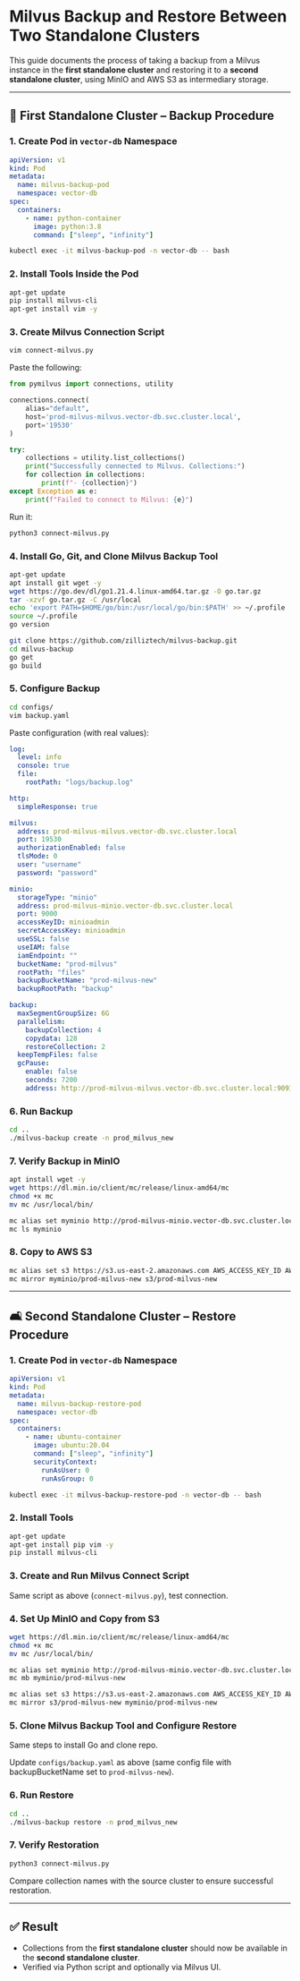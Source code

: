 # Milvus Backup and Restore Between Two Standalone Clusters

This guide documents the process of taking a backup from a Milvus instance in the **first standalone cluster** and restoring it to a **second standalone cluster**, using MinIO and AWS S3 as intermediary storage.

---

## 🧱 First Standalone Cluster – Backup Procedure

### 1. Create Pod in `vector-db` Namespace

```yaml
apiVersion: v1
kind: Pod
metadata:
  name: milvus-backup-pod
  namespace: vector-db
spec:
  containers:
    - name: python-container
      image: python:3.8
      command: ["sleep", "infinity"]
```

```bash
kubectl exec -it milvus-backup-pod -n vector-db -- bash
```

### 2. Install Tools Inside the Pod

```bash
apt-get update
pip install milvus-cli
apt-get install vim -y
```

### 3. Create Milvus Connection Script

```bash
vim connect-milvus.py
```

Paste the following:

```python
from pymilvus import connections, utility

connections.connect(
    alias="default",
    host='prod-milvus-milvus.vector-db.svc.cluster.local',
    port='19530'
)

try:
    collections = utility.list_collections()
    print("Successfully connected to Milvus. Collections:")
    for collection in collections:
        print(f"- {collection}")
except Exception as e:
    print(f"Failed to connect to Milvus: {e}")
```

Run it:

```bash
python3 connect-milvus.py
```

### 4. Install Go, Git, and Clone Milvus Backup Tool

```bash
apt-get update
apt install git wget -y
wget https://go.dev/dl/go1.21.4.linux-amd64.tar.gz -O go.tar.gz
tar -xzvf go.tar.gz -C /usr/local
echo 'export PATH=$HOME/go/bin:/usr/local/go/bin:$PATH' >> ~/.profile
source ~/.profile
go version

git clone https://github.com/zilliztech/milvus-backup.git
cd milvus-backup
go get
go build
```

### 5. Configure Backup

```bash
cd configs/
vim backup.yaml
```

Paste configuration (with real values):

```yaml
log:
  level: info
  console: true
  file:
    rootPath: "logs/backup.log"

http:
  simpleResponse: true

milvus:
  address: prod-milvus-milvus.vector-db.svc.cluster.local
  port: 19530
  authorizationEnabled: false
  tlsMode: 0
  user: "username"
  password: "password"

minio:
  storageType: "minio"
  address: prod-milvus-minio.vector-db.svc.cluster.local
  port: 9000
  accessKeyID: minioadmin
  secretAccessKey: minioadmin
  useSSL: false
  useIAM: false
  iamEndpoint: ""
  bucketName: "prod-milvus"
  rootPath: "files"
  backupBucketName: "prod-milvus-new"
  backupRootPath: "backup"

backup:
  maxSegmentGroupSize: 6G
  parallelism:
    backupCollection: 4
    copydata: 128
    restoreCollection: 2
  keepTempFiles: false
  gcPause:
    enable: false
    seconds: 7200
    address: http://prod-milvus-milvus.vector-db.svc.cluster.local:9091
```

### 6. Run Backup

```bash
cd ..
./milvus-backup create -n prod_milvus_new
```

### 7. Verify Backup in MinIO

```bash
apt install wget -y
wget https://dl.min.io/client/mc/release/linux-amd64/mc
chmod +x mc
mv mc /usr/local/bin/

mc alias set myminio http://prod-milvus-minio.vector-db.svc.cluster.local:9000 minioadmin minioadmin
mc ls myminio
```

### 8. Copy to AWS S3

```bash
mc alias set s3 https://s3.us-east-2.amazonaws.com AWS_ACCESS_KEY_ID AWS_SECRET_ACCESS_KEY
mc mirror myminio/prod-milvus-new s3/prod-milvus-new
```

---

## 🛋️ Second Standalone Cluster – Restore Procedure

### 1. Create Pod in `vector-db` Namespace

```yaml
apiVersion: v1
kind: Pod
metadata:
  name: milvus-backup-restore-pod
  namespace: vector-db
spec:
  containers:
    - name: ubuntu-container
      image: ubuntu:20.04
      command: ["sleep", "infinity"]
      securityContext:
        runAsUser: 0
        runAsGroup: 0
```

```bash
kubectl exec -it milvus-backup-restore-pod -n vector-db -- bash
```

### 2. Install Tools

```bash
apt-get update
apt-get install pip vim -y
pip install milvus-cli
```

### 3. Create and Run Milvus Connect Script

Same script as above (`connect-milvus.py`), test connection.

### 4. Set Up MinIO and Copy from S3

```bash
wget https://dl.min.io/client/mc/release/linux-amd64/mc
chmod +x mc
mv mc /usr/local/bin/

mc alias set myminio http://prod-milvus-minio.vector-db.svc.cluster.local:9000 minioadmin minioadmin
mc mb myminio/prod-milvus-new

mc alias set s3 https://s3.us-east-2.amazonaws.com AWS_ACCESS_KEY_ID AWS_SECRET_ACCESS_KEY
mc mirror s3/prod-milvus-new myminio/prod-milvus-new
```

### 5. Clone Milvus Backup Tool and Configure Restore

Same steps to install Go and clone repo.

Update `configs/backup.yaml` as above (same config file with backupBucketName set to `prod-milvus-new`).

### 6. Run Restore

```bash
cd ..
./milvus-backup restore -n prod_milvus_new
```

### 7. Verify Restoration

```bash
python3 connect-milvus.py
```

Compare collection names with the source cluster to ensure successful restoration.

---

## ✅ Result

- Collections from the **first standalone cluster** should now be available in the **second standalone cluster**.
- Verified via Python script and optionally via Milvus UI.

